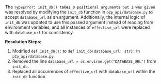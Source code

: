The `TypeError: init_db() takes 0 positional arguments but 1 was given` was resolved by modifying the `init_db` function in `p2p_api/database.py` to accept `database_url` as an argument. Additionally, the internal logic of `init_db` was updated to use this passed argument instead of reading from environment variables, and all instances of `effective_url` were replaced with `database_url` for consistency.

**Resolution Steps:**
1.  Modified `def init_db():` to `def init_db(database_url: str):` in `p2p_api/database.py`.
2.  Removed the line `database_url = os.environ.get("DATABASE_URL")` from `init_db`.
3.  Replaced all occurrences of `effective_url` with `database_url` within the `init_db` function.
